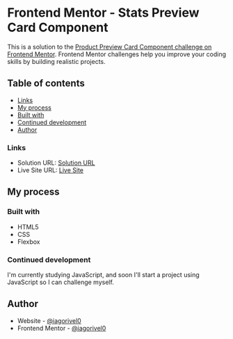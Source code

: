 # Frontend Mentor - Stats Preview Card Component

This is a solution to the [Product Preview Card Component challenge on Frontend Mentor](https://www.frontendmentor.io/challenges/stats-preview-card-component-8JqbgoU62). Frontend Mentor challenges help you improve your coding skills by building realistic projects.

## Table of contents

- [Links](#links)
- [My process](#my-process)
- [Built with](#built-with)
- [Continued development](#continued-development)
- [Author](#author)

### Links

- Solution URL: [Solution URL](https://www.frontendmentor.io/solutions/stats-preview-card-component-main-OVdOD6qapn)
- Live Site URL: [Live Site](https://iagorivel0.github.io/stats-preview-card-component-main/)

## My process

### Built with

- HTML5
- CSS
- Flexbox

### Continued development

I'm currently studying JavaScript, and soon I'll start a project using JavaScript so I can challenge myself.

## Author

- Website - [@iagorivel0](https://iagorivel0.github.io/stats-preview-card-component-main/)
- Frontend Mentor - [@iagorivel0](https://www.frontendmentor.io/profile/iagorivel0)
